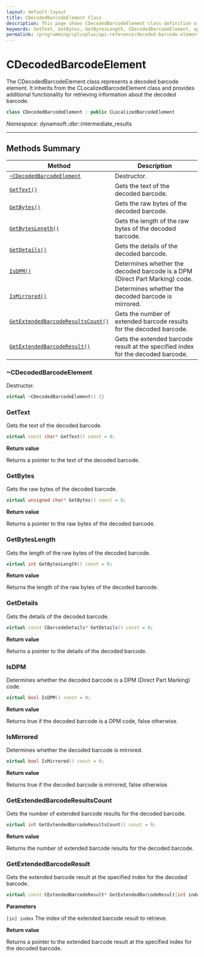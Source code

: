 ```yaml
---
layout: default-layout
title: CDecodedBarcodeElement Class
description: This page shows CDecodedBarcodeElement class definition of Dynamsoft Barcode Reader SDK C++ Edition.
keywords: GetText, GetBytes, GetBytesLength, CDecodedBarcodeElement, api reference
permalink: /programming/cplusplus/api-reference/decoded-barcode-element.html
---
```

# CDecodedBarcodeElement

The CDecodedBarcodeElement class represents a decoded barcode element. It inherits from the CLocalizedBarcodeElement class and provides additional functionality for retrieving information about the decoded barcode.

```cpp
class CDecodedBarcodeElement : public CLocalizedBarcodeElement
```

*Namespace:* dynamsoft::dbr::intermediate_results

---

## Methods Summary

| Method | Description |
| --- | --- |
| [`~CDecodedBarcodeElement`](#cdecodedbarcodeelement) | Destructor. |
| [`GetText()`](#gettext) | Gets the text of the decoded barcode. |
| [`GetBytes()`](#getbytes)| Gets the raw bytes of the decoded barcode.|
| [`GetBytesLength()`](#getbyteslength)  | Gets the length of the raw bytes of the decoded barcode.|
| [`GetDetails()`](#getdetails) | Gets the details of the decoded barcode.|
| [`IsDPM()`](#isdpm)| Determines whether the decoded barcode is a DPM (Direct Part Marking) code.|
| [`IsMirrored()`](#ismirrored)| Determines whether the decoded barcode is mirrored.|
| [`GetExtendedBarcodeResultsCount()`](#getextendedbarcoderesultscount) | Gets the number of extended barcode results for the decoded barcode.|
| [`GetExtendedBarcodeResult()`](#getextendedbarcoderesult) | Gets the extended barcode result at the specified index for the decoded barcode.|

### ~CDecodedBarcodeElement

Destructor.

```cpp
virtual ~CDecodedBarcodeElement() {}
```

### GetText

Gets the text of the decoded barcode.

```cpp
virtual const char* GetText() const = 0;
```

**Return value**

Returns a pointer to the text of the decoded barcode.

### GetBytes

Gets the raw bytes of the decoded barcode.

```cpp
virtual unsigned char* GetBytes() const = 0;
```

**Return value**

Returns a pointer to the raw bytes of the decoded barcode.

### GetBytesLength

Gets the length of the raw bytes of the decoded barcode.

```cpp
virtual int GetBytesLength() const = 0;
```

**Return value**

Returns the length of the raw bytes of the decoded barcode.

### GetDetails

Gets the details of the decoded barcode.

```cpp
virtual const CBarcodeDetails* GetDetails() const = 0;
```

**Return value**

Returns a pointer to the details of the decoded barcode.

### IsDPM

Determines whether the decoded barcode is a DPM (Direct Part Marking) code.

```cpp
virtual bool IsDPM() const = 0;
```

**Return value**

Returns true if the decoded barcode is a DPM code, false otherwise.

### IsMirrored

Determines whether the decoded barcode is mirrored.

```cpp
virtual bool IsMirrored() const = 0;
```

**Return value**

Returns true if the decoded barcode is mirrored, false otherwise.

### GetExtendedBarcodeResultsCount

Gets the number of extended barcode results for the decoded barcode.

```cpp
virtual int GetExtendedBarcodeResultsCount() const = 0;
```

**Return value**

Returns the number of extended barcode results for the decoded barcode.

### GetExtendedBarcodeResult

Gets the extended barcode result at the specified index for the decoded barcode.

```cpp
virtual const CExtendedBarcodeResult* GetExtendedBarcodeResult(int index) const = 0;
```

**Parameters**

`[in] index` The index of the extended barcode result to retrieve.

**Return value**

Returns a pointer to the extended barcode result at the specified index for the decoded barcode.
